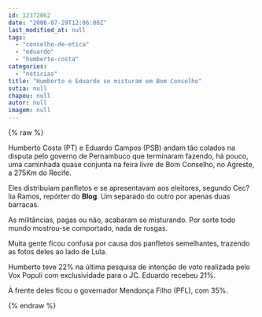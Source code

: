 ```yaml
---
id: 12372062
date: "2006-07-29T12:06:00Z"
last_modified_at: null
tags:
  - "conselho-de-etica"
  - "eduardo"
  - "humberto-costa"
categories:
  - "noticias"
title: "Humberto e Eduardo se misturam em Bom Conselho"
sutia: null
chapeu: null
autor: null
imagem: null
---
```

{% raw %}
<p><P>Humberto Costa (PT) e Eduardo Campos (PSB) andam tão colados na disputa pelo governo de Pernambuco que terminaram fazendo, há pouco, uma caminhada quase conjunta na feira livre&nbsp;de Bom Conselho, no Agreste, a 275Km do Recife.</P></p>
<p><P>Eles distribuiam panfletos e se apresentavam aos eleitores, segundo Cec?lia Ramos, repórter do <STRONG>Blog</STRONG>. Um separado do outro por apenas duas barracas.</P></p>
<p><P>As militâncias, pagas ou não, acabaram se misturando. Por sorte todo mundo mostrou-se comportado, nada de rusgas.</P></p>
<p><P>Muita gente ficou confusa por causa dos panfletos semelhantes, trazendo as fotos deles ao lado de Lula.</P></p>
<p><P>Humberto teve 22% na última pesquisa de intenção de voto realizada pelo Vox Populi com exclusividade para o JC. Eduardo recebeu 21%.</P></p>
<p><P>À frente deles ficou o governador Mendonça Filho (PFL), com 35%.</P> </p>
{% endraw %}
